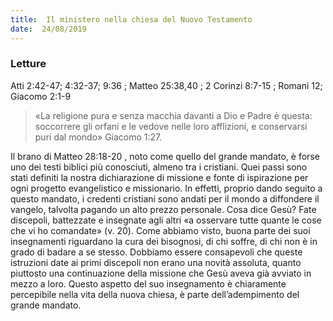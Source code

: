 ```yaml
---
title:  Il ministero nella chiesa del Nuovo Testamento
date:  24/08/2019
---
```


### Letture
Atti 2:42-47; 4:32-37; 9:36 ; Matteo 25:38,40 ; 2 Corinzi 8:7-15 ; Romani 12; Giacomo 2:1-9 

> <p></p>
> «La religione pura e senza macchia davanti a Dio e Padre è questa: soccorrere gli orfani e le vedove nelle loro afflizioni, e conservarsi puri dal mondo» Giacomo 1:27.

Il brano di Matteo 28:18-20 , noto come quello del grande mandato, è forse uno dei testi biblici più conosciuti, almeno tra i cristiani. Quei passi sono stati definiti la nostra dichiarazione di missione e fonte di ispirazione per ogni progetto evangelistico e missionario. In effetti, proprio dando seguito a questo mandato, i credenti cristiani sono andati per il mondo a diffondere il vangelo, talvolta pagando un alto prezzo personale. Cosa dice Gesù? Fate discepoli, battezzate e insegnate agli altri «a osservare tutte quante le cose che vi ho comandate» (v. 20). Come abbiamo visto, buona parte dei suoi insegnamenti riguardano la cura dei bisognosi, di chi soffre, di chi non è in grado di badare a se stesso. Dobbiamo essere consapevoli che queste istruzioni date ai primi discepoli non erano una novità assoluta, quanto piuttosto una continuazione della missione che Gesù aveva già avviato in mezzo a loro. Questo aspetto del suo insegnamento è chiaramente percepibile nella vita della nuova chiesa, è parte dell’adempimento del grande mandato.